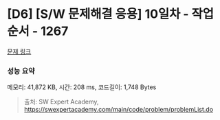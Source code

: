 # [D6] [S/W 문제해결 응용] 10일차 - 작업순서 - 1267 

[문제 링크](https://swexpertacademy.com/main/code/problem/problemDetail.do?contestProbId=AV18TrIqIwUCFAZN) 

### 성능 요약

메모리: 41,872 KB, 시간: 208 ms, 코드길이: 1,748 Bytes



> 출처: SW Expert Academy, https://swexpertacademy.com/main/code/problem/problemList.do